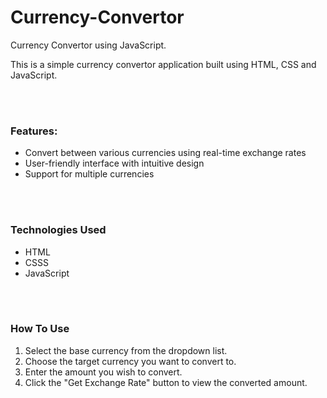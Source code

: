 # Currency-Convertor
Currency Convertor using JavaScript.

<p>This is a simple currency convertor application built using HTML, CSS and JavaScript.</p><br>
<br>
<h3><b>Features:</b></h3>
<p><ul><li>Convert between various currencies using real-time exchange rates</li>
<li>User-friendly interface with intuitive design</li>
<li>Support for multiple currencies</li>
</ul></p><br><br>
<h3>Technologies Used</h3>
<ul>
  <li>HTML</li>
  <li>CSSS</li>
  <li>JavaScript</li>
</ul>
<br><br>
<h3>How To Use</h3>
<ol>
  <li>Select the base currency from the dropdown list.</li>
  <li>Choose the target currency you want to convert to.</li>
  <li>Enter the amount you wish to convert.</li>
  <li>Click the "Get Exchange Rate" button to view the converted amount.</li>
</ol>
